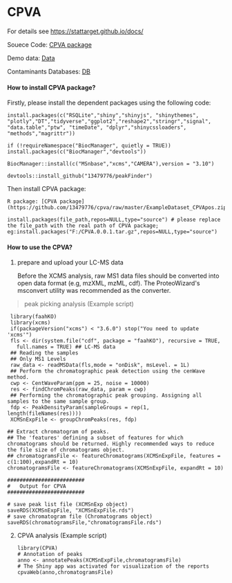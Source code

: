 # CPVA

For details see https://stattarget.github.io/docs/

Souece Code: [CPVA package](https://github.com/13479776/cpva/raw/master/ExampleDataset_CPVApos.zip)

Demo data: [Data](https://github.com/13479776/cpva/raw/master/ExampleDataset_CPVApos.zip)

Contaminants Databases: [DB](https://github.com/13479776/cpva/raw/master/1-s2.0-S0003267008007605-mmc1.xls)

#### How to install CPVA package?
Firstly, please install the dependent packages using the following code:

    install.packages(c("RSQLite","shiny","shinyjs", "shinythemes", "plotly","DT","tidyverse","ggplot2","reshape2","stringr","signal",   "data.table","ptw", "timeDate", "dplyr","shinycssloaders", "methods","magrittr"))     
    
    if (!requireNamespace("BiocManager", quietly = TRUE))
    install.packages(c("BiocManager","devtools"))
    
    BiocManager::install(c("MSnbase","xcms","CAMERA"),version = "3.10")
    
    devtools::install_github("13479776/peakFinder")
    
Then install CPVA package:

    R package: [CPVA package](https://github.com/13479776/cpva/raw/master/ExampleDataset_CPVApos.zip)

    install.packages(file_path,repos=NULL,type="source") # please replace the file_path with the real path of CPVA package; eg:install.packages("F:/CPVA.0.0.1.tar.gz",repos=NULL,type="source")
    
    
 #### How to use the CPVA?
1. prepare and upload your LC-MS data

   Before the XCMS analysis, raw MS1 data files should be converted into open data format (e.g, mzXML, mzML, cdf). The ProteoWizard's msconvert utility was recommended as the converter.

> peak picking analysis (Example script)
     
     library(faahKO)
     library(xcms)
     if(packageVersion("xcms") < "3.6.0") stop("You need to update 'xcms'")
     fls <- dir(system.file("cdf", package = "faahKO"), recursive = TRUE,
       full.names = TRUE) ## LC-MS data
     ## Reading the samples 
     ## Only MS1 Levels 
     raw_data <- readMSData(fls,mode = "onDisk", msLevel. = 1L) 
     ## Perform the chromatographic peak detection using the cenWave method.
     cwp <- CentWaveParam(ppm = 25, noise = 10000) 
     res <- findChromPeaks(raw_data, param = cwp)
     ## Performing the chromatographic peak grouping. Assigning all samples to the same sample group.
     fdp <- PeakDensityParam(sampleGroups = rep(1, length(fileNames(res))))
     XCMSnExpFile <- groupChromPeaks(res, fdp)

    ## Extract chromatogram of peaks. 
    ## The 'features' defining a subset of features for which chromatograms should be returned. Highly recommended ways to reduce the file size of chromatograms object.
    ## chromatogramsFile <- featureChromatograms(XCMSnExpFile, features = c(1:100),expandRt = 10)
    chromatogramsFile <- featureChromatograms(XCMSnExpFile, expandRt = 10)

    #########################
    #   Output for CPVA 
    #########################

    # save peak list file (XCMSnExp object)
    saveRDS(XCMSnExpFile, "XCMSnExpFile.rds")
    # save chromatogram file (Chromatograms object)
    saveRDS(chromatogramsFile,"chromatogramsFile.rds")

2. CPVA analysis (Example script)

       library(CPVA)
       # Annotation of peaks
       anno <- annotatePeaks(XCMSnExpFile,chromatogramsFile)
       # The Shiny app was activated for visualization of the reports
       cpvaWeb(anno,chromatogramsFile)
   
